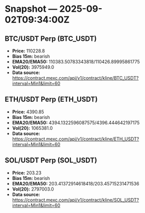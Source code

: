 # Snapshot — 2025-09-02T09:34:00Z

## BTC/USDT Perp (BTC_USDT)
- **Price:** 110228.8
- **Bias 15m:** bearish
- **EMA20/EMA50:** 110383.50783343818/110426.89995861775
- **Vol(20):** 3975949.0
- **Data source:** https://contract.mexc.com/api/v1/contract/kline/BTC_USDT?interval=Min1&limit=60

## ETH/USDT Perp (ETH_USDT)
- **Price:** 4390.85
- **Bias 15m:** bearish
- **EMA20/EMA50:** 4394.1322596087575/4396.444642197175
- **Vol(20):** 1065381.0
- **Data source:** https://contract.mexc.com/api/v1/contract/kline/ETH_USDT?interval=Min1&limit=60

## SOL/USDT Perp (SOL_USDT)
- **Price:** 203.23
- **Bias 15m:** bearish
- **EMA20/EMA50:** 203.41372914618418/203.45715231471536
- **Vol(20):** 2797003.0
- **Data source:** https://contract.mexc.com/api/v1/contract/kline/SOL_USDT?interval=Min1&limit=60

